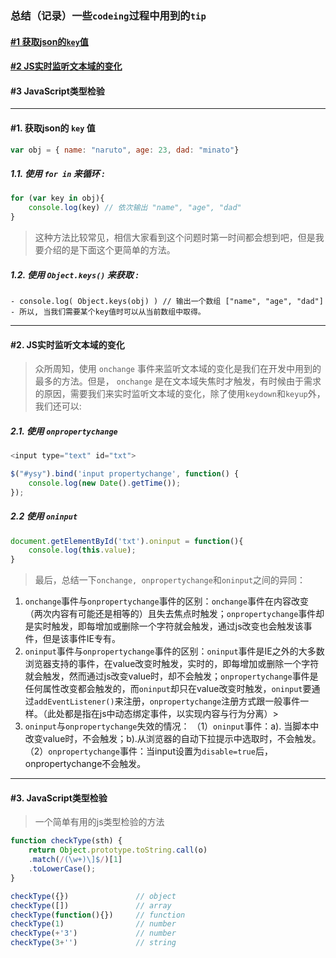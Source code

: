 ### 总结（记录）一些`codeing`过程中用到的`tip`
#### <a href="#getKey">#1 获取json的`key`值</a>
#### <a href="#input">#2 JS实时监听文本域的变化</a>
#### <a name="#checkType">#3 JavaScript类型检验</a>
---
#### <a name="getKey">#1. </a>获取json的 `key` 值
```javascript
var obj = { name: "naruto", age: 23, dad: "minato"}
````
##### 1.1. 使用 `for in` 来循环 :
```javascript
for (var key in obj){
    console.log(key) // 依次输出 "name", "age", "dad"
}
```
> 这种方法比较常见，相信大家看到这个问题时第一时间都会想到吧，但是我要介绍的是下面这个更简单的方法。
##### 1.2. 使用 `Object.keys()` 来获取 :
```
- console.log( Object.keys(obj) ) // 输出一个数组 ["name", "age", "dad"]
- 所以, 当我们需要某个key值时可以从当前数组中取得。
```
---
#### <a name="input">#2. JS实时监听文本域的变化</a>
>  众所周知，使用 `onchange` 事件来监听文本域的变化是我们在开发中用到的最多的方法。但是， `onchange` 是在文本域失焦时才触发，有时候由于需求的原因，需要我们来实时监听文本域的变化，除了使用`keydown`和`keyup`外，我们还可以:
##### 2.1. 使用 `onpropertychange` 
```javascript
<input type="text" id="txt">

$("#ysy").bind('input propertychange', function() {  
    console.log(new Date().getTime()); 
});
```
##### 2.2 使用 `oninput` 
```javascript
document.getElementById('txt').oninput = function(){
    console.log(this.value);
}
```
> 最后，总结一下`onchange, onpropertychange`和`oninput`之间的异同：
1. `onchange`事件与`onpropertychange`事件的区别：`onchange`事件在内容改变（两次内容有可能还是相等的）且失去焦点时触发；`onpropertychange`事件却是实时触发，即每增加或删除一个字符就会触发，通过js改变也会触发该事件，但是该事件IE专有。
2. `oninput`事件与`onpropertychange`事件的区别：`oninput`事件是IE之外的大多数浏览器支持的事件，在value改变时触发，实时的，即每增加或删除一个字符就会触发，然而通过js改变value时，却不会触发；`onpropertychange`事件是任何属性改变都会触发的，而`oninput`却只在value改变时触发，`oninput`要通过`addEventListener()`来注册，`onpropertychange`注册方式跟一般事件一样。（此处都是指在js中动态绑定事件，以实现内容与行为分离）>
3. `oninput`与`onpropertychange`失效的情况：  （1）`oninput`事件：a). 当脚本中改变value时，不会触发；b).从浏览器的自动下拉提示中选取时，不会触发。  （2）`onpropertychange`事件：当input设置为`disable=true`后，onpropertychange不会触发。
---
#### <a name="checkType">#3. JavaScript类型检验</a>
> 一个简单有用的js类型检验的方法
```javascript
function checkType(sth) {
    return Object.prototype.toString.call(o)
    .match(/(\w+)\]$/)[1]
    .toLowerCase();
}

checkType({})               // object
checkType([])               // array
checkType(function(){})     // function
checkType(1)                // number
checkType(+'3')             // number
checkType(3+'')             // string
```